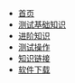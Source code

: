<!-- Docsify/_sidebar.md -->

[//]: #(设置侧边栏)
* [首页](/) 
* [测试基础知识](/basedata/base.md)
* [进阶知识](/highlevel/hlevel.md)
* [测试操作](/)
* [知识链接](/other/)
* [软件下载](/download/download.md)

